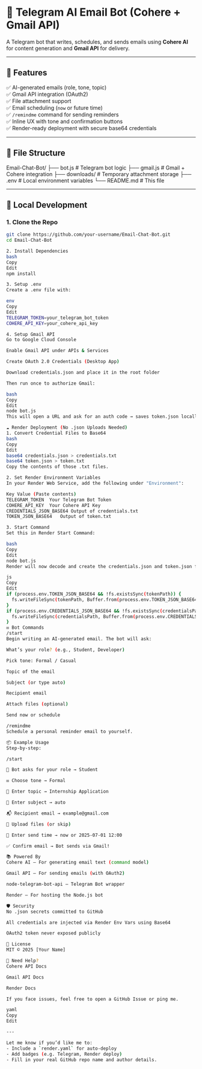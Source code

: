 # 📧 Telegram AI Email Bot (Cohere + Gmail API)

A Telegram bot that writes, schedules, and sends emails using **Cohere AI** for content generation and **Gmail API** for delivery.

---

## 🚀 Features

✅ AI-generated emails (role, tone, topic)  
✅ Gmail API integration (OAuth2)  
✅ File attachment support  
✅ Email scheduling (`now` or future time)  
✅ `/remindme` command for sending reminders  
✅ Inline UX with tone and confirmation buttons  
✅ Render-ready deployment with secure base64 credentials  

---

## 📁 File Structure

Email-Chat-Bot/
├── bot.js # Telegram bot logic
├── gmail.js # Gmail + Cohere integration
├── downloads/ # Temporary attachment storage
├── .env # Local environment variables
└── README.md # This file

---

## 🧪 Local Development

### 1. Clone the Repo

```bash
git clone https://github.com/your-username/Email-Chat-Bot.git
cd Email-Chat-Bot

2. Install Dependencies
bash
Copy
Edit
npm install

3. Setup .env
Create a .env file with:

env
Copy
Edit
TELEGRAM_TOKEN=your_telegram_bot_token
COHERE_API_KEY=your_cohere_api_key

4. Setup Gmail API
Go to Google Cloud Console

Enable Gmail API under APIs & Services

Create OAuth 2.0 Credentials (Desktop App)

Download credentials.json and place it in the root folder

Then run once to authorize Gmail:

bash
Copy
Edit
node bot.js
This will open a URL and ask for an auth code → saves token.json locally.

☁️ Render Deployment (No .json Uploads Needed)
1. Convert Credential Files to Base64
bash
Copy
Edit
base64 credentials.json > credentials.txt
base64 token.json > token.txt
Copy the contents of those .txt files.

2. Set Render Environment Variables
In your Render Web Service, add the following under "Environment":

Key	Value (Paste contents)
TELEGRAM_TOKEN	Your Telegram Bot Token
COHERE_API_KEY	Your Cohere API Key
CREDENTIALS_JSON_BASE64	Output of credentials.txt
TOKEN_JSON_BASE64	Output of token.txt

3. Start Command
Set this in Render Start Command:

bash
Copy
Edit
node bot.js
Render will now decode and create the credentials.json and token.json files automatically at runtime using this snippet inside bot.js:

js
Copy
Edit
if (process.env.TOKEN_JSON_BASE64 && !fs.existsSync(tokenPath)) {
  fs.writeFileSync(tokenPath, Buffer.from(process.env.TOKEN_JSON_BASE64, 'base64'));
}
if (process.env.CREDENTIALS_JSON_BASE64 && !fs.existsSync(credentialsPath)) {
  fs.writeFileSync(credentialsPath, Buffer.from(process.env.CREDENTIALS_JSON_BASE64, 'base64'));
}
✉️ Bot Commands
/start
Begin writing an AI-generated email. The bot will ask:

What’s your role? (e.g., Student, Developer)

Pick tone: Formal / Casual

Topic of the email

Subject (or type auto)

Recipient email

Attach files (optional)

Send now or schedule

/remindme
Schedule a personal reminder email to yourself.

📦 Example Usage
Step-by-step:

/start

🧑 Bot asks for your role → Student

✉️ Choose tone → Formal

📝 Enter topic → Internship Application

📌 Enter subject → auto

📬 Recipient email → example@gmail.com

📎 Upload files (or skip)

📅 Enter send time → now or 2025-07-01 12:00

✅ Confirm email → Bot sends via Gmail!

📚 Powered By
Cohere AI – For generating email text (command model)

Gmail API – For sending emails (with OAuth2)

node-telegram-bot-api – Telegram Bot wrapper

Render – For hosting the Node.js bot

🛡 Security
No .json secrets committed to GitHub

All credentials are injected via Render Env Vars using Base64

OAuth2 token never exposed publicly

📄 License
MIT © 2025 [Your Name]

🙋 Need Help?
Cohere API Docs

Gmail API Docs

Render Docs

If you face issues, feel free to open a GitHub Issue or ping me.

yaml
Copy
Edit

---

Let me know if you’d like me to:
- Include a `render.yaml` for auto-deploy
- Add badges (e.g. Telegram, Render deploy)
- Fill in your real GitHub repo name and author details.
